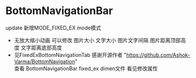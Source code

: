 # BottomNavigationBar
update
新增MODE_FIXED_EX mode模式
 * 无放大缩小动画  可以修改 图片大小 文字大小  图片文字间隔  图片距离顶部高度  文字距离底部高度
 * 见FixedExBottomNavigationTab   感谢开源作者 "https://github.com/Ashok-Varma/BottomNavigation"  
   查看 BottomNavigationBar fixed_ex dimen文件 看见修改属性
 
